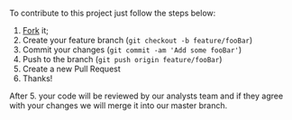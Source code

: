 To contribute to this project just follow the steps below:

1. [Fork](https://github.com/nagoya-foundation/dynasync/fork) it;
2. Create your feature branch (`git checkout -b feature/fooBar`)
3. Commit your changes (`git commit -am 'Add some fooBar'`)
4. Push to the branch (`git push origin feature/fooBar`)
5. Create a new Pull Request
6. Thanks!

After 5. your code will be reviewed by our analysts team and if they agree with your changes we will merge it into our master branch.
